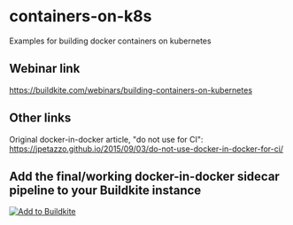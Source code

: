 # containers-on-k8s

Examples for building docker containers on kubernetes

## Webinar link

https://buildkite.com/webinars/building-containers-on-kubernetes

## Other links

Original docker-in-docker article, "do not use for CI":
https://jpetazzo.github.io/2015/09/03/do-not-use-docker-in-docker-for-ci/

## Add the final/working docker-in-docker sidecar pipeline to your Buildkite instance

[![Add to Buildkite](https://buildkite.com/button.svg)](https://buildkite.com/new)

